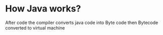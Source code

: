 # How Java works?

After code the compiler converts java code into Byte code
then Bytecode converted to virtual  machine


